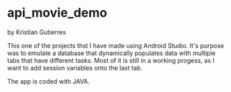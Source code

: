# api_movie_demo

by Kristian Gutierres

This one of the projects thst I have made using Android Studio. It's purpose was to emulate a database that
dynamically populates data with multiple tabs that have different tasks. Most of it is still in a working progess, 
as I want to add session variables onto the last tab. 

The app is coded with JAVA. 
